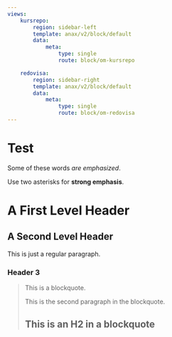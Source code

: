 ```yaml
---
views:
    kursrepo:
        region: sidebar-left
        template: anax/v2/block/default
        data:
            meta:
                type: single
                route: block/om-kursrepo

    redovisa:
        region: sidebar-right
        template: anax/v2/block/default
        data:
            meta:
                type: single
                route: block/om-redovisa
---
```

Test
=========================
Some of these words *are emphasized*.

Use two asterisks for **strong emphasis**.

A First Level Header
====================

A Second Level Header
---------------------

This is just a
regular paragraph.


### Header 3

> This is a blockquote.
>
> This is the second paragraph in the blockquote.
>
> ## This is an H2 in a blockquote
